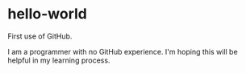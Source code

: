 # hello-world
First use of GitHub.  

I am a programmer with no GitHub experience.  I'm hoping this will be helpful in my learning process.
